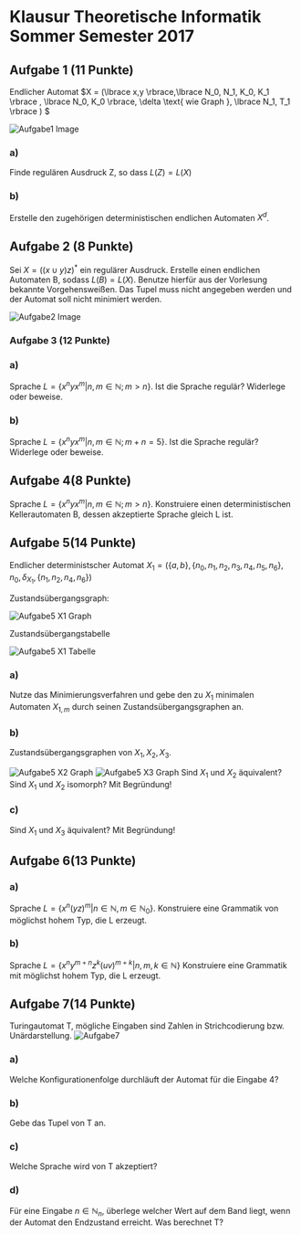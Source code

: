 # Klausur Theoretische Informatik Sommer Semester 2017

## Aufgabe 1 (11 Punkte)

Endlicher Automat $X = (\lbrace x,y \rbrace,\lbrace N_0, N_1, K_0, K_1 \rbrace , \lbrace N_0, K_0 \rbrace, \delta \text{ wie Graph }, \lbrace N_1, T_1 \rbrace ) $

![Aufgabe1 Image](Images/SoSe17_Aufgabe1.png)

### a) 
Finde regulären Ausdruck Z, so dass $L(Z)=L(X)$
### b)
Erstelle den zugehörigen deterministischen endlichen Automaten $X^d$.

## Aufgabe 2 (8 Punkte)

Sei $X = ((x\cup y)z)^*$ ein regulärer Ausdruck.
Erstelle einen endlichen Automaten B, sodass $L(B)=L(X)$.
Benutze hierfür aus der Vorlesung bekannte Vorgehensweißen. Das Tupel muss nicht angegeben werden und der Automat soll nicht minimiert werden.

![Aufgabe2 Image](Images/SoSe17_Aufgabe2.png)

### Aufgabe 3 (12 Punkte)

### a) 
Sprache $L= \lbrace x^n y x^m | n,m \in \mathbb{N}; m>n \rbrace$.
Ist die Sprache regulär? Widerlege oder beweise.

### b)
Sprache $L= \lbrace x^n y x^m | n,m \in \mathbb{N}; m+n = 5 \rbrace$.
Ist die Sprache regulär? Widerlege oder beweise.

## Aufgabe 4(8 Punkte)
Sprache $L= \lbrace x^n y x^m | n,m \in \mathbb{N}; m>n \rbrace$. Konstruiere einen deterministischen Kellerautomaten B, dessen akzeptierte Sprache gleich L ist.


## Aufgabe 5(14 Punkte)

Endlicher deterministscher Automat $X_1 = (\lbrace a,b \rbrace ,\lbrace n_0,n_1,n_2,n_3,n_4,n_5,n_6 \rbrace ,n_0, \delta_{X_1}, \lbrace n_1,n_2,n_4,n_6 \rbrace)$


Zustandsübergangsgraph:

![Aufgabe5 X1 Graph](Images/SoSe17_Aufgabe5_1.png)


Zustandsübergangstabelle

![Aufgabe5 X1 Tabelle](Images/SoSe17_Aufgabe5_2.png)

### a)
Nutze das Minimierungsverfahren und gebe den zu $X_1$ minimalen Automaten $X_{1,m}$ durch seinen Zustandsübergangsgraphen an.

### b)
Zustandsübergangsgraphen von $X_1, X_2, X_3$.

![Aufgabe5 X2 Graph](Images/SoSe17_Aufgabe5_3.png)
![Aufgabe5 X3 Graph](Images/SoSe17_Aufgabe5_4.png)
Sind $X_1$ und $X_2$ äquivalent? Sind $X_1$ und $X_2$ isomorph? Mit Begründung!

### c)
Sind $X_1$ und $X_3$ äquivalent? Mit Begründung!

## Aufgabe 6(13 Punkte)
### a)
Sprache $L = \lbrace x^n(yz)^m |n\in \mathbb{N}, m\in \mathbb{N}_0 \rbrace$.
Konstruiere eine Grammatik von möglichst hohem Typ, die L erzeugt.
### b)
Sprache $L = \lbrace x^n y^{m+n}z^k (uv)^{m+k} |n,m,k \in \mathbb{N} \rbrace$
Konstruiere eine Grammatik mit möglichst hohem Typ, die L erzeugt.

## Aufgabe 7(14 Punkte)
Turingautomat T, mögliche Eingaben sind Zahlen in Strichcodierung bzw. Unärdarstellung.
![Aufgabe7](Images/SoSe17_Aufgabe7.png)
### a)
Welche Konfigurationenfolge durchläuft der Automat für die Eingabe 4?
### b)
Gebe das Tupel von T an.
### c)
Welche Sprache wird von T akzeptiert?
### d)
Für eine Eingabe $n \in \mathbb{N}_n$, überlege welcher Wert auf dem Band liegt, wenn der Automat den Endzustand erreicht. Was berechnet T?
